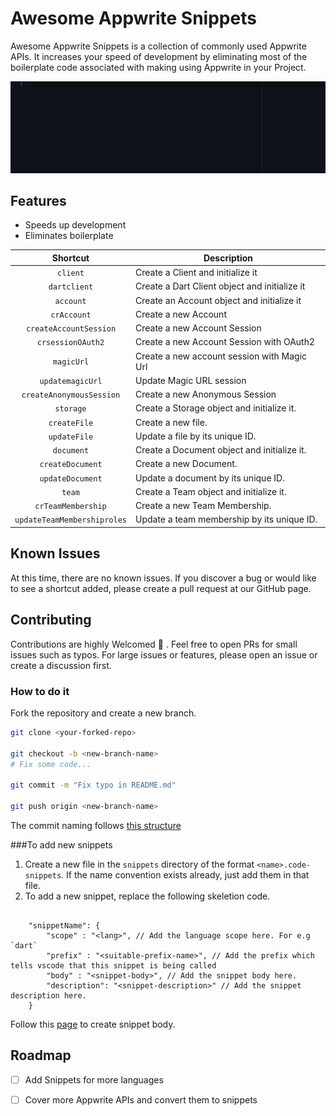# Awesome Appwrite Snippets

Awesome Appwrite Snippets is a collection of commonly used Appwrite APIs. It increases your speed of development by eliminating most of the boilerplate code associated with making using Appwrite in your Project.

![example](https://github.com/2002Bishwajeet/awesome-appwrite-snippets/blob/7477e42f2a7a53840863d0779b2b3270720d139e/.github/images/appwrite.gif)

## Features

- Speeds up development
- Eliminates boilerplate

|          Shortcut           | Description                                   |
| :-------------------------: | --------------------------------------------- |
|          `client`           | Create a Client and initialize it             |
|        `dartclient`         | Create a Dart Client object and initialize it |
|          `account`          | Create an Account object and initialize it    |
|         `crAccount`         | Create a new Account                          |
|   `createAccountSession`    | Create a new Account Session                  |
|      `crsessionOAuth2`      | Create a new Account Session with OAuth2      |
|         `magicUrl`          | Create a new account session with Magic Url   |
|      `updatemagicUrl`       | Update Magic URL session                      |
|  `createAnonymousSession`   | Create a new Anonymous Session                |
|          `storage`          | Create a Storage object and initialize it.    |
|        `createFile`         | Create a new file.                            |
|        `updateFile`         | Update a file by its unique ID.               |
|         `document`          | Create a Document object and initialize it.   |
|      `createDocument`       | Create a new Document.                        |
|      `updateDocument`       | Update a document by its unique ID.           |
|           `team`            | Create a Team object and initialize it.       |
|     `crTeamMembership`      | Create a new Team Membership.                 |
| `updateTeamMembershiproles` | Update a team membership by its unique ID.    |

## Known Issues

At this time, there are no known issues. If you discover a bug or would like to see a shortcut added, please create a pull request at our GitHub page.

## Contributing

Contributions are highly Welcomed 💙 . Feel free to open PRs for small issues such as typos. For large issues or features, please open an issue or create a discussion first.

### How to do it

Fork the repository and create a new branch.

```bash
git clone <your-forked-repo>

git checkout -b <new-branch-name>
# Fix some code...

git commit -m "Fix typo in README.md"

git push origin <new-branch-name>

```

The commit naming follows [this structure](https://cbea.ms/git-commit/)

###To add new snippets

1. Create a new file in the `snippets` directory of the format `<name>.code-snippets`. If the name convention exists already, just add them in that file.
2. To add a new snippet, replace the following skeletion code.

```jsonc

    "snippetName": {
        "scope" : "<lang>", // Add the language scope here. For e.g `dart`
        "prefix" : "<suitable-prefix-name>", // Add the prefix which tells vscode that this snippet is being called
        "body" : "<snippet-body>", // Add the snippet body here.
        "description": "<snippet-description>" // Add the snippet description here.
    }
```

Follow this [page](https://code.visualstudio.com/docs/editor/userdefinedsnippets#_create-your-own-snippets) to create snippet body.

## Roadmap

- [ ] Add Snippets for more languages

- [ ] Cover more Appwrite APIs and convert them to snippets
